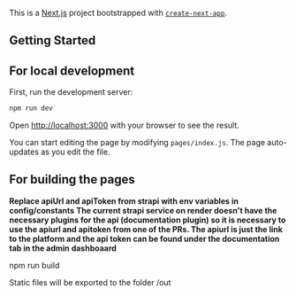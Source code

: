 This is a [Next.js](https://nextjs.org/) project bootstrapped with [`create-next-app`](https://github.com/vercel/next.js/tree/canary/packages/create-next-app).

## Getting Started


## For local development

First, run the development server:

```bash
npm run dev
```

Open [http://localhost:3000](http://localhost:3000) with your browser to see the result.

You can start editing the page by modifying `pages/index.js`. The page auto-updates as you edit the file.

## For building the pages

**Replace apiUrl and apiToken from strapi with env variables in config/constants**
**The current strapi service on render doesn't have the necessary plugins for the api (documentation plugin) so it is necessary to use the apiurl and apitoken from one of the PRs. The apiurl is just the link to the platform and the api token can be found under the documentation tab in the admin dashboaard**

npm run build

Static files will be exported to the folder /out
